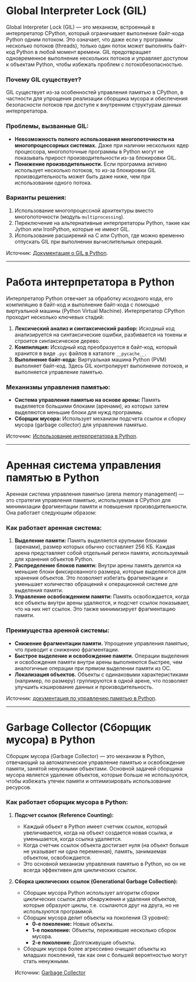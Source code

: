 # Global Interpreter Lock (GIL)

Global Interpreter Lock (GIL) — это механизм, встроенный в интерпретатор CPython, который ограничивает выполнение байт-кода Python одним потоком. Это означает, что даже если у программы несколько потоков (threads), только один поток может выполнять байт-код Python в любой момент времени. GIL предотвращает одновременное выполнение нескольких потоков и управляет доступом к объектам Python, чтобы избежать проблем с потокобезопасностью.

### Почему GIL существует?
GIL существует из-за особенностей управления памятью в CPython, в частности для упрощения реализации сборщика мусора и обеспечения безопасности потоков при доступе к внутренним структурам данных интерпретатора.

### Проблемы, вызванные GIL:
- **Невозможность полного использования многопоточности на многопроцессорных системах.** Даже при наличии нескольких ядер процессора, многопоточные программы в Python могут не показывать прирост производительности из-за блокировки GIL.
- **Понижение производительности.** Если программа активно использует несколько потоков, то из-за блокировки GIL производительность может быть даже ниже, чем при использовании одного потока.

### Варианты решения:
1. Использование многопроцессной архитектуры вместо многопоточности (модуль `multiprocessing`).
2. Переключение на альтернативные интерпретаторы Python, такие как Jython или IronPython, которые не имеют GIL.
3. Использование расширений на C или Cython, где можно временно отпускать GIL при выполнении вычислительных операций.

Источник: [Документация о GIL в Python](https://docs.python.org/3/glossary.html#term-global-interpreter-lock).

---

# Работа интерпретатора в Python

Интерпретатор Python отвечает за обработку исходного кода, его компиляцию в байт-код и выполнение байт-кода с помощью виртуальной машины (Python Virtual Machine). Интерпретатор CPython проходит несколько ключевых стадий:

1. **Лексический анализ и синтаксический разбор:** Исходный код анализируется на синтаксические ошибки, разбивается на токены и строится синтаксическое дерево.
2. **Компиляция:** Исходный код преобразуется в байт-код, который хранится в виде `.pyc` файлов в каталоге `__pycache__`.
3. **Выполнение байт-кода:** Виртуальная машина Python (PVM) выполняет байт-код. Здесь GIL контролирует выполнение потоков, и выполняется управление памятью.

### Механизмы управления памятью:
- **Система управления памятью на основе арены:** Память выделяется большими блоками (аренами), из которых затем выделяются меньшие блоки для нужд программы.
- **Сборщик мусора:** Использует механизм подсчета ссылок и сборку мусора (garbage collector) для управления памятью.

Источник: [Использование интерпретатора в Python](https://docs.python.org/3/tutorial/interpreter.html).

---

# Аренная система управления памятью в Python

Аренная система управления памятью (arena memory management) — это стратегия управления памятью, используемая в CPython для минимизации фрагментации памяти и повышения производительности. Она работает следующим образом:

### Как работает аренная система:
1. **Выделение памяти:** Память выделяется крупными блоками (аренами), размер которых обычно составляет 256 КБ. Каждая арена представляет собой отдельный регион памяти, используемый для хранения объектов Python.
2. **Распределение блоков памяти:** Внутри арены память делится на меньшие блоки фиксированного размера, которые выделяются для хранения объектов. Это позволяет избегать фрагментации и уменьшает количество обращений к операционной системе для выделения памяти.
3. **Управление освобождением памяти:** Память освобождается, когда все объекты внутри арены удаляются, и подсчет ссылок показывает, что на них нет ссылок. Это также минимизирует фрагментацию памяти.

### Преимущества аренной системы:
- **Снижение фрагментации памяти.** Упрощение управления памятью, что приводит к снижению фрагментации.
- **Быстрое выделение и освобождение памяти.** Операции выделения и освобождения памяти внутри арены выполняются быстрее, чем аналогичные операции при прямом выделении памяти из ОС.
- **Локализация объектов.** Объекты с одинаковыми характеристиками (например, по размеру) группируются в одной арене, что позволяет улучшить кэширование данных и производительность.

Источник: [документация по управлению памятью в Python](https://docs.python.org/3/c-api/memory.html).

---

# Garbage Collector (Сборщик мусора) в Python

Сборщик мусора (Garbage Collector) — это механизм в Python, отвечающий за автоматическое управление памятью и освобождение памяти, занятой ненужными объектами. Основной задачей сборщика мусора является удаление объектов, которые больше не используются, чтобы избежать утечек памяти и оптимизировать использование ресурсов.

### Как работает сборщик мусора в Python:
1. **Подсчет ссылок (Reference Counting):**
   - Каждый объект в Python имеет счетчик ссылок, который увеличивается, когда на объект создается новая ссылка, и уменьшается, когда ссылка удаляется.
   - Когда счетчик ссылок объекта достигает нуля (на объект больше не указывает ни одна переменная), память, занимаемая объектом, освобождается.
   - Это основной механизм управления памятью в Python, но он не всегда эффективен для циклических ссылок.

2. **Сборка циклических ссылок (Generational Garbage Collection):**
   - Сборщик мусора Python использует алгоритм сборки циклических ссылок для обнаружения и удаления объектов, которые образуют циклы, т.е. ссылаются друг на друга, но не используются программой.
   - Сборщик мусора делит объекты на поколения (3 уровня):
     - **0-е поколение:** Новые объекты.
     - **1-е поколение:** Объекты, пережившие несколько сборок мусора.
     - **2-е поколение:** Долгоживущие объекты.
   - Сборщик мусора более агрессивно очищает объекты из младших поколений, так как они с большей вероятностью могут стать ненужными.

   Источник: [Garbage Collector](https://devguide.python.org/internals/garbage-collector/index.html)
